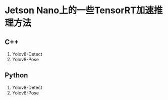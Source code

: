 # Jetson Nano上的一些TensorRT加速推理方法
## C++
1. Yolov8-Detect
2. Yolov8-Pose
## Python
1. Yolov8-Detect
2. Yolov8-Pose